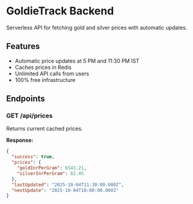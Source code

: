 # GoldieTrack Backend

Serverless API for fetching gold and silver prices with automatic updates.

## Features
- Automatic price updates at 5 PM and 11:30 PM IST
- Caches prices in Redis
- Unlimited API calls from users
- 100% free infrastructure

## Endpoints

### GET /api/prices
Returns current cached prices.

**Response:**
```json
{
  "success": true,
  "prices": {
    "goldInrPerGram": 6543.21,
    "silverInrPerGram": 82.45
  },
  "lastUpdated": "2025-10-04T11:30:00.000Z",
  "nextUpdate": "2025-10-04T18:00:00.000Z"
}